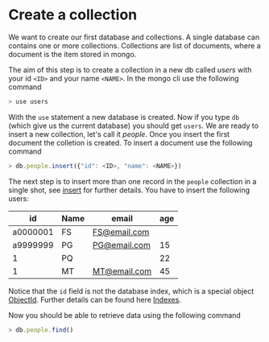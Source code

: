 # Create a collection
We want to create our first database and collections.
A single database can contains one or
more collections. Collections are list of documents,
where a document is the item stored in mongo.

The aim of this step is to create a collection
in a new db called *users* with your id `<ID>` and 
your name  `<NAME>`. 
In the mongo cli use the following command
```javascript
> use users
```
With the `use` statement a new database is created.
Now if you type `db` (which give us the current
database) you should get `users`. 
We are ready to insert a new collection, let's call
it *people*. 
Once you insert the first document the colletion is created.
To insert a document use the following command 
```javascript
> db.people.insert({"id": <ID>, "name": <NAME>})
```
The next step is to insert more than one record
in the `people` collection in a single shot, see [insert](https://docs.mongodb.com/manual/reference/method/db.collection.insert/)
for further details. 
You have to insert the following
users:

| id | Name     |  email | age |
|------|-----------------|---|---|
| a0000001   | FS |  FS@email.com |   |   |
| a9999999   | PG  | PG@email.com  |  15 |   |
| 1   | PQ         |   |  22 |   |
| 1   | MT         |  MT@email.com |  45 ||

Notice that the `id` field is not the database
index, which is a special object [ObjectId](https://docs.mongodb.com/manual/reference/method/ObjectId/). Further details
can be found here [Indexes](https://docs.mongodb.com/manual/indexes/).

Now you should be able to retrieve data using
the following command
```javascript
> db.people.find()
```

 